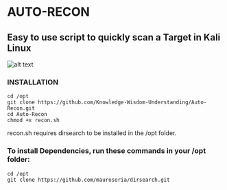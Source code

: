 # AUTO-RECON
## Easy to use script to quickly scan a Target in Kali Linux

![alt text](https://github.com/Knowledge-Wisdom-Understanding/Auto-Recon/blob/master/auto-recon.PNG)


### INSTALLATION
```
cd /opt
git clone https://github.com/Knowledge-Wisdom-Understanding/Auto-Recon.git
cd Auto-Recon
chmod +x recon.sh
```
recon.sh requires dirsearch to be installed in the /opt folder.
### To install Dependencies, run these commands in your /opt folder:
``` 
cd /opt
git clone https://github.com/maurosoria/dirsearch.git
```

